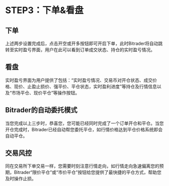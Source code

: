 # STEP3：下单&看盘

## 下单

上述两步设置完成后，点击开空或开多按钮即可开启下单，此时Bitrader将自动跳转至实时盈亏界面，用户在此可以看到订单成交状态、持仓的实时盈亏情况。

## 看盘

实时盈亏界面为用户提供了包括：“实时盈亏情况、交易币对开仓状态、成交价格、现价、止盈止损价、强平价、平仓状态，实时盈利进度”等持仓及行情信息以及“市场平仓、现价平仓”等操作按钮。

## Bitrader的自动委托模式

当您完成以上三步时，恭喜您，您可能已经同时完成了一个订单开仓和平仓。当您开仓完成时，Bitrader已经自动帮您委托平仓，如行情价格达到平仓价格系统即会自动平仓。

## 交易风控

同在交易所下单交易一样，您需要时刻注意行情走向，如行情走向急速偏离您的预期，Bitrader“限价平仓”或“市价平仓”按钮给您提供了最快捷的平仓方式，帮助您及时操作止损。
